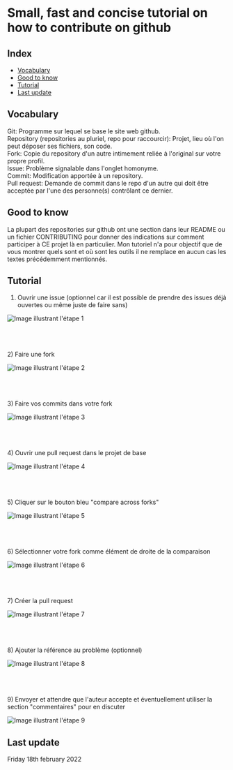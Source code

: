 # Small, fast and concise tutorial on how to contribute on github

## Index
- [Vocabulary](https://github.com/reza0310/HowToContribute/blob/master/README.en.md#vocabulary)
- [Good to know](https://github.com/reza0310/HowToContribute/blob/master/README.en.md#good-to-know)
- [Tutorial](https://github.com/reza0310/HowToContribute/blob/master/README.en.md#tutorial)
- [Last update](https://github.com/reza0310/HowToContribute/blob/master/README.en.md#last-update)

## Vocabulary
Git: Programme sur lequel se base le site web github.<br>
Repository (repositories au pluriel, repo pour raccourcir): Projet, lieu où l'on peut déposer ses fichiers, son code.<br>
Fork: Copie du repository d'un autre intimement reliée à l'original sur votre propre profil.<br>
Issue: Problème signalable dans l'onglet homonyme.<br>
Commit: Modification apportée à un repository.<br>
Pull request: Demande de commit dans le repo d'un autre qui doit être acceptée par l'une des personne(s) contrôlant ce dernier.

## Good to know
La plupart des repositories sur github ont une section dans leur README ou un fichier CONTRIBUTING pour donner des indications sur comment participer à CE projet là en particulier. Mon tutoriel n'a pour objectif que de vous montrer quels sont et où sont les outils il ne remplace en aucun cas les textes précédemment mentionnés.

## Tutorial

1) Ouvrir une issue (optionnel car il est possible de prendre des issues déjà ouvertes ou même juste de faire sans)

![Image illustrant l'étape 1](https://github.com/reza0310/HowToContribute/blob/master/1.jpg)

<br><br><br>
2) Faire une fork

![Image illustrant l'étape 2](https://github.com/reza0310/HowToContribute/blob/master/2.jpg)

<br><br><br>
3) Faire vos commits dans votre fork

![Image illustrant l'étape 3](https://github.com/reza0310/HowToContribute/blob/master/3.jpg)

<br><br><br>
4) Ouvrir une pull request dans le projet de base

![Image illustrant l'étape 4](https://github.com/reza0310/HowToContribute/blob/master/4.jpg)

<br><br><br>
5) Cliquer sur le bouton bleu "compare across forks"

![Image illustrant l'étape 5](https://github.com/reza0310/HowToContribute/blob/master/5.jpg)

<br><br><br>
6) Sélectionner votre fork comme élément de droite de la comparaison

![Image illustrant l'étape 6](https://github.com/reza0310/HowToContribute/blob/master/6.jpg)

<br><br><br>
7) Créer la pull request

![Image illustrant l'étape 7](https://github.com/reza0310/HowToContribute/blob/master/7.jpg)

<br><br><br>
8) Ajouter la référence au problème (optionnel)

![Image illustrant l'étape 8](https://github.com/reza0310/HowToContribute/blob/master/8.jpg)

<br><br><br>
9) Envoyer et attendre que l'auteur accepte et éventuellement utiliser la section "commentaires" pour en discuter

![Image illustrant l'étape 9](https://github.com/reza0310/HowToContribute/blob/master/9.jpg)

## Last update
Friday 18th february 2022
